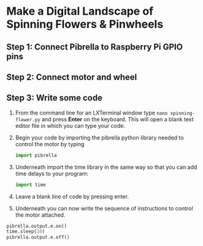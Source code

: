 # Make a Digital Landscape of Spinning Flowers & Pinwheels

## Step 1: Connect Pibrella to Raspberry Pi GPIO pins

## Step 2: Connect motor and wheel

## Step 3: Write some code

1. From the command line for an LXTerminal window type `nano spinning-flower.py` and press **Enter** on the keyboard. This will open a blank text editor file in which you can type your code.
1. Begin your code by importing the pibrella python library needed to control the motor by typing 
    
    ```python
    import pibrella
    ```
1. Underneath import the time library in the same way so that you can add time delays to your program:

    ```python
    import time
    ```
1. Leave a blank line of code by pressing enter.
1. Underneath you can now write the sequence of instructions to control the motor attached. 

  ```python
  pibrella.output.e.on()
  time.sleep(10)
  pibrella.output.e.off()
  
  
